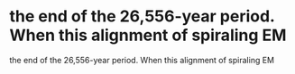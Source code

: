 # the end of the 26,556-year period. When this alignment of spiraling EM

the end of the 26,556-year period. When this alignment of spiraling EM